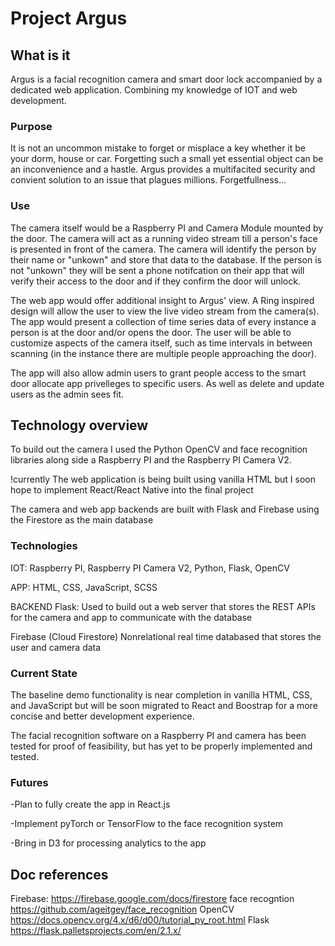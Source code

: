 # Project Argus

## What is it

Argus is a facial recognition camera and smart door lock accompanied by a dedicated web application. Combining my knowledge of IOT and web development. 

### Purpose 
It is not an uncommon mistake to forget or misplace a key whether it be your dorm, house or car. Forgetting such a small yet essential object can be an inconvenience and a hastle. Argus provides a multifacited security and convient solution to an issue that plagues millions. Forgetfullness...

### Use 
The camera itself would be a Raspberry PI and Camera Module mounted by the door. The camera will act as a running video stream till a person's face is presented in front of the camera. The camera will identify the person by their name or "unkown" and store that data to the database. If the person is not "unkown" they will be sent a phone notifcation on their app that will verify their access to the door and if they confirm the door will unlock. 

The web app would offer additional insight to Argus' view. A Ring inspired design will allow the user to view the live video stream from the camera(s). The app would present a collection of time series data of every instance a person is at the door and/or opens the door. The user will be able to customize aspects of the camera itself, such as time intervals in between scanning (in the instance there are multiple people approaching the door). 

The app will also allow admin users to grant people access to the smart door allocate app privelleges to specific users. As well as delete and update users as the admin sees fit.

## Technology overview

To build out the camera I used the Python OpenCV and face recognition libraries along side a Raspberry PI and the Raspberry PI Camera V2.

!currently
The web application is being built using vanilla HTML but I soon hope to implement React/React Native into the final project

The camera and web app backends are built with Flask and Firebase using the Firestore as the main database

### Technologies

IOT: Raspberry PI, Raspberry PI Camera V2, Python, Flask, OpenCV

APP: HTML, CSS, JavaScript, SCSS

BACKEND
Flask: 
  Used to build out a web server that stores the REST APIs for the camera and app to communicate with the database 

Firebase (Cloud Firestore) 
  Nonrelational real time databased that stores the user and camera data 


### Current State 
The baseline demo functionality is near completion in vanilla HTML, CSS, and JavaScript but will be soon migrated to React and Boostrap for a more concise and better development experience. 

The facial recognition software on a Raspberry PI and camera has been tested for proof of feasibility, but has yet to be properly implemented and tested. 

### Futures

-Plan to fully create the app in React.js

-Implement pyTorch or TensorFlow to the face recognition system

-Bring in D3 for processing analytics to the app

## Doc references 
Firebase: https://firebase.google.com/docs/firestore
face recogntion https://github.com/ageitgey/face_recognition 
OpenCV https://docs.opencv.org/4.x/d6/d00/tutorial_py_root.html
Flask https://flask.palletsprojects.com/en/2.1.x/ 
